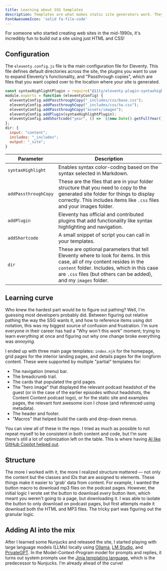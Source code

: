 ```yaml
---
title: Learning about SSG templates
description: Templates are what makes static site generators work. They take your content and tell the SSG how to display it.
FontAwesomeIcon: 'solid fa-file-code'
---
```


For someone who started creating web sites in the mid-1990s, it's incredibly fun to build out a site using just HTML and CSS!

## Configuration

The `eleventy.config.js` file is the main configuration file for Eleventy. This file defines default directories across the site, the plugins you want to use to expand Eleventy's functionality, and "Passthrough copies", which are files that you want copied over to the location where your site is generated.

```js
const syntaxHighlightPlugin = require("@11ty/eleventy-plugin-syntaxhighlight");
module.exports = function (eleventyConfig) {
  eleventyConfig.addPassthroughCopy("_includes/css/base.css");
  eleventyConfig.addPassthroughCopy("_includes/css/tw.css");
  eleventyConfig.addPassthroughCopy("assets/images");
  eleventyConfig.addPlugin(syntaxHighlightPlugin);
  eleventyConfig.addShortcode("year", () => `${new Date().getFullYear()}`);
};
dir: {
  input: "content";
  includes: "_includes";
  output: "_site";
}

```

| Parameter | Description|
|-|-|
| `syntaxHighlight`| Enables syntax color-coding based on the syntax selected in Markdown.|
| `addPassthroughCopy`| These are the files that are in your folder structure that you need to copy to the generated site folder for things to display correctly. This includes items like `.css` files and your images folder.|
| `addPlugin`| Eleventy has official and contributed plugins that add functionality like syntax highlighting and navigation.|
| `addShortcode`| A small snippet of script you can call in your templates.|
| `dir` | These are optional parameters that tell Eleventy where to look for items. In this case, all of my content resides in the `content` folder. Includes, which in this case are `.css` files (but others can be added), and my `images` folder.|

## Learning curve

Who knew the hardest part would be to figure out pathing? Well, I'm guessing most developers probably did. Between figuring out relative pathing the way the SSG wants it, and how to reference items using dot notation, this was my biggest source of confusion and frustration. I'm sure everyone in their career has had a "Why won't this *work*" moment; trying to learn everything at once and figuring out why one change broke everything was *annoying*.

I ended up with three main page templates: `index.njk` for the homepage, grid pages for the interior landing pages, and details pages for the longform content. These were supported by multiple "partial" templates for:

- The navigation (menu) bar.
- The breadcrumb trail.
- The cards that populated the grid pages.
- The "hero image" that displayed the relevant podcast headshot of the guest (or in the case of the earlier episodes without headshots, the Content Content podcast logo), or for the static site and examples pages, the relevant font awesome icon I chose (and referenced using metadata).
- The header and footer.
- "Macros" that helped build the cards and drop-down menus.

You can view all of these in the repo. I tried as much as possible to not repeat myself to be consistent in both content and code, but I'm sure there's still a lot of optimization left on the table. This is where having [AI like GitHub Copilot helped out](writing-with-ai).

## Structure

The more I worked with it, the more I realized structure mattered &mdash; not only the content but the classes and IDs that are assigned to elements. These things make it easier to 'grab' data from content. For example, I wanted the button macro to download mp3 files on the podcast pages. However, the initial logic I wrote set the button to download *every* button item, which meant you weren't going to a page, but downloading it. I was able to isolate the button to only download on podcast pages, but first attempts made it download both the HTML and MP3 files. The tricky part was figuring out the granular logic.

## Adding AI into the mix

After I learned some Nunjucks and released the site, I started playing with large language models (LLMs) locally using [Ollama](https://ollama.com/), [LM Studio](https://lmstudio.ai/docs/app), and [PrivateGPT](https://docs.privategpt.dev/overview/welcome/introduction). In the Model-Context-Program model for prompts and replies, it turns out system prompts use the [Jinja templating language](https://jinja.palletsprojects.com/en/stable/), which is the predecessor to Nunjucks. I'm already ahead of the curve!
